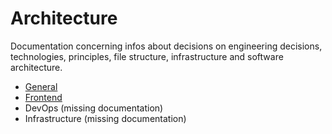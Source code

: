 # Architecture

Documentation concerning infos about decisions on engineering decisions, technologies, principles, file structure,
infrastructure and software architecture.

- [General](general.md)
- [Frontend](frontend.md)
- DevOps (missing documentation)
- Infrastructure (missing documentation)
